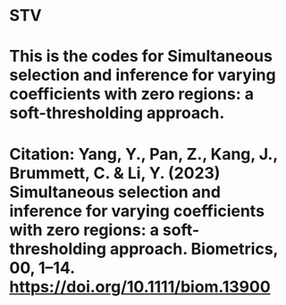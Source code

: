 # STV

# This is the codes for Simultaneous selection and inference for varying coefficients with zero regions: a soft-thresholding approach.
# Citation: Yang, Y., Pan, Z., Kang, J., Brummett, C. & Li, Y. (2023) Simultaneous selection and inference for varying coefficients with zero regions: a soft-thresholding approach. Biometrics, 00, 1–14. https://doi.org/10.1111/biom.13900
